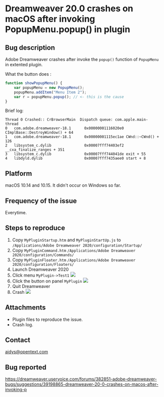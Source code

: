 # Dreamweaver 20.0 crashes on macOS after invoking PopupMenu.popup() in plugin

## Bug description
Adobe Dreamweaver crashes after invoke the `popup()` function of `PopupMenu` in extented plugin.

What the button does :
```javascript
function showPopupMenu() {
	var popupMenu = new PopupMenu(); 
	popupMenu.addItem("Menu Item 2");
	var r = popupMenu.popup(); // <- this is the cause
}
```

Brief log:
```
Thread 0 Crashed:: CrBrowserMain  Dispatch queue: com.apple.main-thread
0   com.adobe.dreamweaver-18.1    	0x00000001116020e0 CImplBase::DestroyWindow() + 64
1   com.adobe.dreamweaver-18.1    	0x00000001115ec1ae CWnd::~CWnd() + 126
2   libsystem_c.dylib             	0x00007fff74403ef2 __cxa_finalize_ranges + 351
3   libsystem_c.dylib             	0x00007fff744041de exit + 55
4   libdyld.dylib                 	0x00007fff7435aee0 start + 8
```

## Platform
macOS 10.14 and 10.15. 
It didn't occur on Windows so far.

## Frequency of the issue
Everytime.

## Steps to reproduce

1. Copy `MyPluginStartup.htm` and `MyPluginStartUp.js` to  `/Applications/Adobe Dreamweaver 2020/configuration/Startup/`
2. Copy `MyPluginCommand.htm` `/Applications/Adobe Dreamweaver 2020/configuration/Commands/`
3. Copy `MyPluginFloater.htm` `/Applications/Adobe Dreamweaver 2020/configuration/Floaters/`
4. Launch Dreamweaver 2020
5. Click menu `MyPlugin->Test1`
![](1.png)
6. Click the button on panel `MyPlugin`
![](2.png)
7. Quit Dreamweaver
8. Crash
![](3.png)

## Attachments

* Plugin files to reproduce the issue.
* Crash log.

## Contact 

aidys@opentext.com

## Bug reported
https://dreamweaver.uservoice.com/forums/382851-adobe-dreamweaver-bugs/suggestions/39198865-dreamweaver-20-0-crashes-on-macos-after-invoking-p
